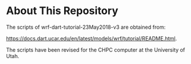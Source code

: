 # About This Repository
The scripts of wrf-dart-tutorial-23May2018-v3 are obtained from:

https://docs.dart.ucar.edu/en/latest/models/wrf/tutorial/README.html.

The scripts have been revised for the CHPC computer at the University of Utah.
